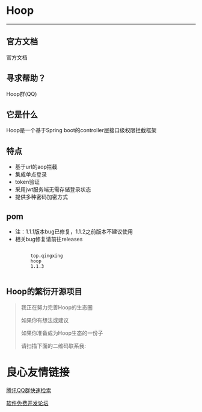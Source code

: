 # Hoop

 
 
 
 
 

------
## 官方文档
  官方文档   
## 寻求帮助？

  Hoop群(QQ)   

## 它是什么
Hoop是一个基于Spring boot的controller层接口级权限拦截框架 
## 特点
- 基于url的aop拦截
- 集成单点登录
- token验证
- 采用jwt服务端无需存储登录状态
- 提供多种密码加密方式
## pom
- 注：1.1.1版本bug已修复，1.1.2之前版本不建议使用
- 相关bug修复请前往releases
```text
     
         top.qingxing 
         hoop 
         1.1.3 
     
```
## Hoop的繁衍开源项目

> 我正在努力完善Hoop的生态圈
>
> 如果你有想法或建议
>
> 如果你准备成为Hoop生态的一份子
>
> 请扫描下面的二维码联系我:
>
>    


 # 良心友情链接

[腾讯QQ群快速检索](http://u.720life.cn/s/8cf73f7c)

[软件免费开发论坛](http://u.720life.cn/s/bbb01dc0)